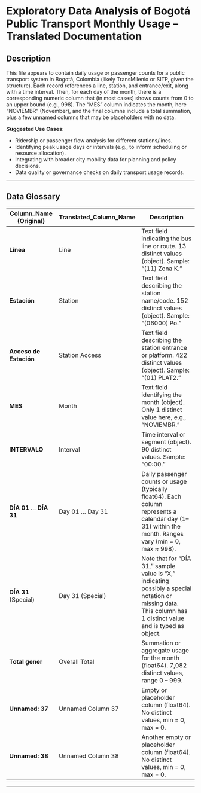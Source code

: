 # Exploratory Data Analysis of Bogotá Public Transport Monthly Usage – Translated Documentation

## Description
This file appears to contain daily usage or passenger counts for a public transport system in Bogotá, Colombia (likely TransMilenio or SITP, given the structure). Each record references a line, station, and entrance/exit, along with a time interval. Then, for each day of the month, there is a corresponding numeric column that (in most cases) shows counts from 0 to an upper bound (e.g., 998). The “MES” column indicates the month, here “NOVIEMBR” (November), and the final columns include a total summation, plus a few unnamed columns that may be placeholders with no data.

**Suggested Use Cases**:
- Ridership or passenger flow analysis for different stations/lines.
- Identifying peak usage days or intervals (e.g., to inform scheduling or resource allocation).
- Integrating with broader city mobility data for planning and policy decisions.
- Data quality or governance checks on daily transport usage records.

---

## Data Glossary

| Column_Name (Original) | Translated_Column_Name | Description                                                                                                                                                          |
|------------------------|------------------------|----------------------------------------------------------------------------------------------------------------------------------------------------------------------|
| **Línea**              | Line                   | Text field indicating the bus line or route. 13 distinct values (object). Sample: “(11) Zona K.”                                                                     |
| **Estación**           | Station                | Text field describing the station name/code. 152 distinct values (object). Sample: “(06000) Po.”                                                                     |
| **Acceso de Estación**        | Station Access        | Text field describing the station entrance or platform. 422 distinct values (object). Sample: “(01) PLAT2.”                                                          |
| **MES**                | Month                  | Text field identifying the month (object). Only 1 distinct value here, e.g., “NOVIEMBR.”                                                                            |
| **INTERVALO**          | Interval               | Time interval or segment (object). 90 distinct values. Sample: “00:00.”                                                                                             |
| **DÍA 01** … **DÍA 31**| Day 01 … Day 31        | Daily passenger counts or usage (typically float64). Each column represents a calendar day (1–31) within the month. Ranges vary (min = 0, max ≈ 998).                |
| **DÍA 31** (Special)   | Day 31 (Special)       | Note that for “DÍA 31,” sample value is “X,” indicating possibly a special notation or missing data. This column has 1 distinct value and is typed as object.        |
| **Total gener**        | Overall Total          | Summation or aggregate usage for the month (float64). 7,082 distinct values, range 0 – 999.                                                                          |
| **Unnamed: 37**        | Unnamed Column 37      | Empty or placeholder column (float64). No distinct values, min = 0, max = 0.                                                                                        |
| **Unnamed: 38**        | Unnamed Column 38      | Another empty or placeholder column (float64). No distinct values, min = 0, max = 0.                                                                                |

---
